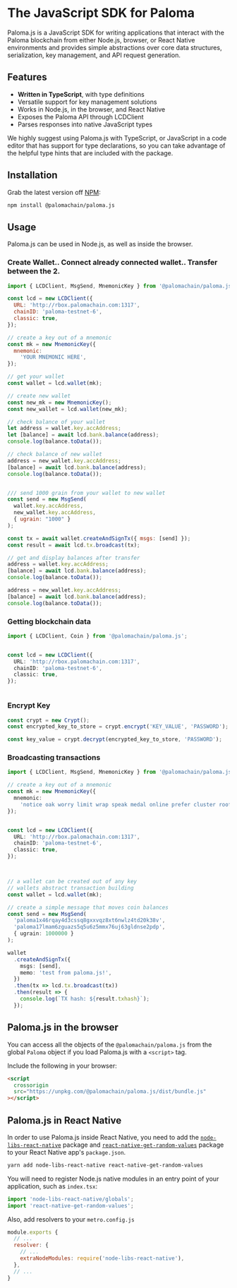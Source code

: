 # The JavaScript SDK for Paloma



Paloma.js is a JavaScript SDK for writing applications that interact with the Paloma blockchain from either Node.js, browser, or React Native environments and provides simple abstractions over core data structures, serialization, key management, and API request generation.

## Features

- **Written in TypeScript**, with type definitions
- Versatile support for key management solutions
- Works in Node.js, in the browser, and React Native
- Exposes the Paloma API through LCDClient
- Parses responses into native JavaScript types

We highly suggest using Paloma.js with TypeScript, or JavaScript in a code editor that has support for type declarations, so you can take advantage of the helpful type hints that are included with the package.

## Installation

Grab the latest version off [NPM](https://www.npmjs.com/package/@palomachain/paloma.js):

```sh
npm install @palomachain/paloma.js
```

## Usage

Paloma.js can be used in Node.js, as well as inside the browser.

### Create Wallet.. Connect already connected wallet.. Transfer between the 2.
```js
import { LCDClient, MsgSend, MnemonicKey } from '@palomachain/paloma.js';

const lcd = new LCDClient({
  URL: 'http://rbox.palomachain.com:1317',
  chainID: 'paloma-testnet-6',
  classic: true,
});

// create a key out of a mnemonic
const mk = new MnemonicKey({
  mnemonic:
    'YOUR MNEMONIC HERE',
});

// get your wallet
const wallet = lcd.wallet(mk);

// create new wallet
const new_mk = new MnemonicKey();
const new_wallet = lcd.wallet(new_mk);

// check balance of your wallet
let address = wallet.key.accAddress;
let [balance] = await lcd.bank.balance(address);
console.log(balance.toData());

// check balance of new wallet
address = new_wallet.key.accAddress;
[balance] = await lcd.bank.balance(address);
console.log(balance.toData());


/// send 1000 grain from your wallet to new wallet
const send = new MsgSend(
  wallet.key.accAddress,
  new_wallet.key.accAddress,
  { ugrain: "1000" }
);

const tx = await wallet.createAndSignTx({ msgs: [send] });
const result = await lcd.tx.broadcast(tx);

// get and display balances after transfer
address = wallet.key.accAddress;
[balance] = await lcd.bank.balance(address);
console.log(balance.toData());

address = new_wallet.key.accAddress;
[balance] = await lcd.bank.balance(address);
console.log(balance.toData());

```

### Getting blockchain data
```ts
import { LCDClient, Coin } from '@palomachain/paloma.js';


const lcd = new LCDClient({
  URL: 'http://rbox.palomachain.com:1317',
  chainID: 'paloma-testnet-6',
  classic: true,
});



```

### Encrypt Key
```js
const crypt = new Crypt();
const encrypted_key_to_store = crypt.encrypt('KEY_VALUE', 'PASSWORD');

const key_value = crypt.decrypt(encrypted_key_to_store, 'PASSWORD');

```

### Broadcasting transactions


```ts
import { LCDClient, MsgSend, MnemonicKey } from '@palomachain/paloma.js';

// create a key out of a mnemonic
const mk = new MnemonicKey({
  mnemonic:
    'notice oak worry limit wrap speak medal online prefer cluster roof addict wrist behave treat actual wasp year salad speed social layer crew genius',
});


const lcd = new LCDClient({
  URL: 'http://rbox.palomachain.com:1317',
  chainID: 'paloma-testnet-6',
  classic: true,
});



// a wallet can be created out of any key
// wallets abstract transaction building
const wallet = lcd.wallet(mk);

// create a simple message that moves coin balances
const send = new MsgSend(
  'paloma1x46rqay4d3cssq8gxxvqz8xt6nwlz4td20k38v',
  'paloma17lmam6zguazs5q5u6z5mmx76uj63gldnse2pdp',
  { ugrain: 1000000 }
);

wallet
  .createAndSignTx({
    msgs: [send],
    memo: 'test from paloma.js!',
  })
  .then(tx => lcd.tx.broadcast(tx))
  .then(result => {
    console.log(`TX hash: ${result.txhash}`);
  });
```

## Paloma.js in the browser

You can access all the objects of the `@palomachain/paloma.js` from the global `Paloma` object if you load Paloma.js with a `<script>` tag.

Include the following in your browser:

```html
<script
  crossorigin
  src="https://unpkg.com/@palomachain/paloma.js/dist/bundle.js"
></script>
```


## Paloma.js in React Native

In order to use Paloma.js inside React Native, you need to add the [`node-libs-react-native`](https://github.com/parshap/node-libs-react-native) package and [`react-native-get-random-values`](https://github.com/LinusU/react-native-get-random-values) package to your React Native app's `package.json`.

```sh
yarn add node-libs-react-native react-native-get-random-values
```

You will need to register Node.js native modules in an entry point of your application, such as `index.tsx`:

```js
import 'node-libs-react-native/globals';
import 'react-native-get-random-values';
```

Also, add resolvers to your `metro.config.js`

```js
module.exports {
  // ...
  resolver: {
    // ...
    extraNodeModules: require('node-libs-react-native'),
  },
  // ...
}
```

